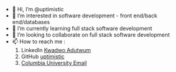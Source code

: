 - 👋 Hi, I’m @uptimistic
- 👀 I’m interested in software development - front end/back end/databases 
- 🌱 I’m currently learning full stack software development 
- 💞️ I’m looking to collaborate on full stack software development 
- 📫 How to reach me :
   1. LinkedIn [Kwadwo Adutwum](https://www.linkedin.com/in/kwadwoadutwum/)
   2. GitHub [uptimistic](https://github.com/uptimistic)
   3. [Columbia University Email](mailto:ka2526@columbia.edu)


